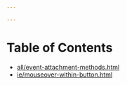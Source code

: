 ```yaml
---

---
```


# Table of Contents
*  [all/event-attachment-methods.html](all/event-attachment-methods.html)
*  [ie/mouseover-within-button.html](ie/mouseover-within-button.html)
